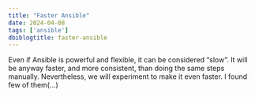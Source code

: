 ```yaml
---
title: "Faster Ansible"
date: 2024-04-08
tags: ['ansible']
dbiblogtitle: faster-ansible
---
```

Even if Ansible is powerful and flexible, it can be considered “slow”. It will be anyway faster, and more consistent, than doing the same steps manually. Nevertheless, we will experiment to make it even faster. I found few of them(…)